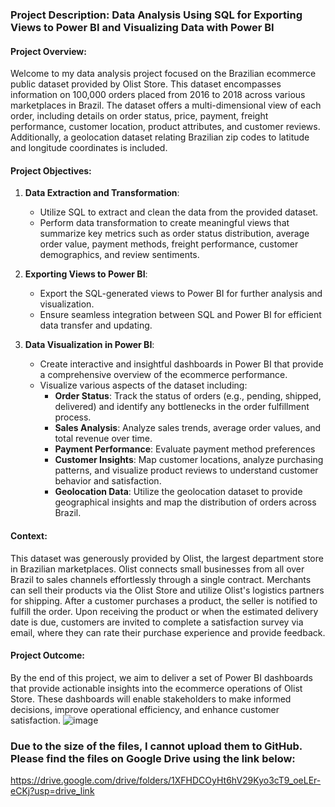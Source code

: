 ### Project Description: Data Analysis Using SQL for Exporting Views to Power BI and Visualizing Data with Power BI

#### Project Overview:
Welcome to my data analysis project focused on the Brazilian ecommerce public dataset provided by Olist Store. This dataset encompasses information on 100,000 orders placed from 2016 to 2018 across various marketplaces in Brazil. The dataset offers a multi-dimensional view of each order, including details on order status, price, payment, freight performance, customer location, product attributes, and customer reviews. Additionally, a geolocation dataset relating Brazilian zip codes to latitude and longitude coordinates is included.

#### Project Objectives:
1. **Data Extraction and Transformation**:
   - Utilize SQL to extract and clean the data from the provided dataset.
   - Perform data transformation to create meaningful views that summarize key metrics such as order status distribution, average order value, payment methods, freight performance, customer demographics, and review sentiments.

2. **Exporting Views to Power BI**:
   - Export the SQL-generated views to Power BI for further analysis and visualization.
   - Ensure seamless integration between SQL and Power BI for efficient data transfer and updating.

3. **Data Visualization in Power BI**:
   - Create interactive and insightful dashboards in Power BI that provide a comprehensive overview of the ecommerce performance.
   - Visualize various aspects of the dataset including:
     - **Order Status**: Track the status of orders (e.g., pending, shipped, delivered) and identify any bottlenecks in the order fulfillment process.
     - **Sales Analysis**: Analyze sales trends, average order values, and total revenue over time.
     - **Payment Performance**: Evaluate payment method preferences
     - **Customer Insights**: Map customer locations, analyze purchasing patterns, and visualize product reviews to understand customer behavior and satisfaction.
     - **Geolocation Data**: Utilize the geolocation dataset to provide geographical insights and map the distribution of orders across Brazil.

#### Context:
This dataset was generously provided by Olist, the largest department store in Brazilian marketplaces. Olist connects small businesses from all over Brazil to sales channels effortlessly through a single 
contract. Merchants can sell their products via the Olist Store and utilize Olist's logistics partners for shipping. After a customer purchases a product, the seller is notified to fulfill the order. Upon receiving the product or when the estimated delivery date is due, customers are invited to complete a satisfaction survey via email, where they can rate their purchase experience and provide feedback.

#### Project Outcome:
By the end of this project, we aim to deliver a set of Power BI dashboards that provide actionable insights into the ecommerce operations of Olist Store. These dashboards will enable stakeholders to make informed decisions, improve operational efficiency, and enhance customer satisfaction.
![image](https://github.com/user-attachments/assets/27cc74f8-005a-4a1e-9fb1-23e4b9561708)

### Due to the size of the files, I cannot upload them to GitHub. Please find the files on Google Drive using the link below:
https://drive.google.com/drive/folders/1XFHDCOyHt6hV29Kyo3cT9_oeLEr-eCKj?usp=drive_link
